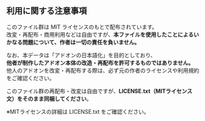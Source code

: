 ## 利用に関する注意事項

このファイル群は MIT ライセンスのもとで配布されています。  
改変・再配布・商用利用などは自由ですが、**本ファイルを使用したことによるいかなる問題について、作者は一切の責任を負いません。**

なお、本データは「アドオンの日本語化」を目的としており、  
**他者が制作したアドオン本体の改造・再配布を許可するものではありません。**  
他人のアドオンを改変・再配布する際は、必ず元の作者のライセンスや利用規約をご確認ください。

このファイル群の再配布・改変は自由ですが、**LICENSE.txt（MITライセンス文）をそのまま同梱してください**。

※MITライセンスの詳細は LICENSE.txt をご確認ください。
